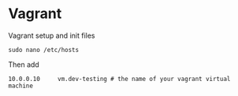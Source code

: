 # Vagrant
Vagrant setup and init files

    sudo nano /etc/hosts

Then add

    10.0.0.10     vm.dev-testing # the name of your vagrant virtual machine
